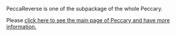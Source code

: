 PeccaReverse is one of the subpackage of the whole Peccary. 

Please [click here to see the main page of Peccary and have more information.](https://github.com/Peccary-PMX/Peccary)
